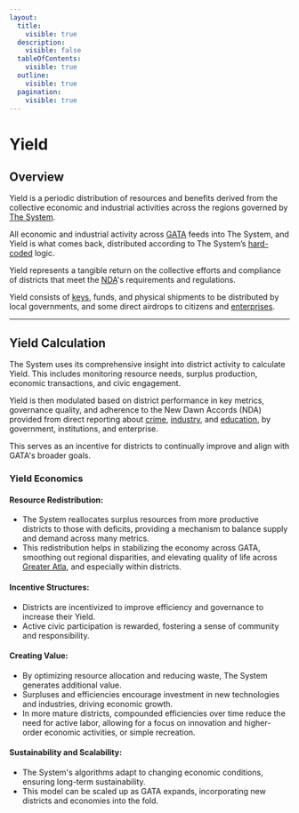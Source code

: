 ```yaml
---
layout:
  title:
    visible: true
  description:
    visible: false
  tableOfContents:
    visible: true
  outline:
    visible: true
  pagination:
    visible: true
---
```


# Yield

## Overview

Yield is a periodic distribution of resources and benefits derived from the collective economic and industrial activities across the regions governed by [The System](the-system.md).

All economic and industrial activity across [GATA](../) feeds into The System, and Yield is what comes back, distributed according to The System’s [hard-coded](../../../overview/science-and-tech/hard-code.md) logic.

Yield represents a tangible return on the collective efforts and compliance of districts that meet the [NDA](the-new-dawn-accords.md)'s requirements and regulations.

Yield consists of [keys](keys.md), funds, and physical shipments to be distributed by local governments, and some direct airdrops to citizens and [enterprises](../enterprise/).

***

## **Yield Calculation**

The System uses its comprehensive insight into district activity to calculate Yield. This includes monitoring resource needs, surplus production, economic transactions, and civic engagement.

Yield is then modulated based on district performance in key metrics, governance quality, and adherence to the New Dawn Accords (NDA) provided from direct reporting about [crime](../criminal-element/), [industry](../enterprise/), and [education](../people-and-culture/education.md), by government, institutions, and enterprise.

This serves as an incentive for districts to continually improve and align with GATA's broader goals.

### **Yield Economics**

#### **Resource Redistribution:**

* The System reallocates surplus resources from more productive districts to those with deficits, providing a mechanism to balance supply and demand across many metrics.
* This redistribution helps in stabilizing the economy across GATA, smoothing out regional disparities, and elevating quality of life across [Greater Atla](greater-atla.md), and especially within districts.

#### **Incentive Structures:**

* Districts are incentivized to improve efficiency and governance to increase their Yield.
* Active civic participation is rewarded, fostering a sense of community and responsibility.

#### **Creating Value:**

* By optimizing resource allocation and reducing waste, The System generates additional value.
* Surpluses and efficiencies encourage investment in new technologies and industries, driving economic growth.
* In more mature districts, compounded efficiencies over time reduce the need for active labor, allowing for a focus on innovation and higher-order economic activities, or simple recreation.

#### **Sustainability and Scalability:**

* The System's algorithms adapt to changing economic conditions, ensuring long-term sustainability.
* This model can be scaled up as GATA expands, incorporating new districts and economies into the fold.
